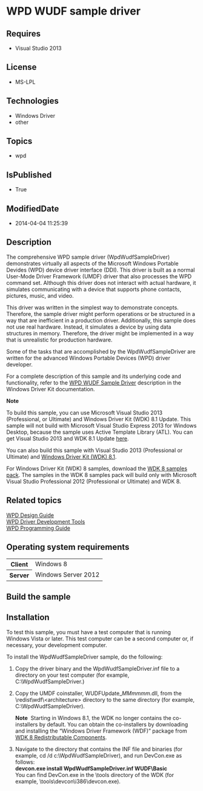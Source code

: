 # WPD WUDF sample driver
## Requires
* Visual Studio 2013
## License
* MS-LPL
## Technologies
* Windows Driver
* other
## Topics
* wpd
## IsPublished
* True
## ModifiedDate
* 2014-04-04 11:25:39
## Description

<div id="mainSection">
<p>The comprehensive WPD sample driver (WpdWudfSampleDriver) demonstrates virtually all aspects of the Microsoft Windows Portable Devides (WPD) device driver interface (DDI). This driver is built as a normal User-Mode Driver Framework (UMDF) driver that also
 processes the WPD command set. Although this driver does not interact with actual hardware, it simulates communicating with a device that supports phone contacts, pictures, music, and video.
</p>
<p>This driver was written in the simplest way to demonstrate concepts. Therefore, the sample driver might perform operations or be structured in a way that are inefficient in a production driver. Additionally, this sample does not use real hardware. Instead,
 it simulates a device by using data structures in memory. Therefore, the driver might be implemented in a way that is unrealistic for production hardware.</p>
<p>Some of the tasks that are accomplished by the WpdWudfSampleDriver are written for the advanced Windows Portable Devices (WPD) driver developer.</p>
<p>For a complete description of this sample and its underlying code and functionality, refer to the
<a href="http://msdn.microsoft.com/en-us/library/windows/hardware/ff597723">WPD WUDF Sample Driver</a> description in the Windows Driver Kit documentation.</p>
<p class="note"><b>Note</b>&nbsp;&nbsp;</p>
<p class="note">To build this sample, you can use Microsoft Visual Studio&nbsp;2013 (Professional, or Ultimate) and Windows Driver Kit (WDK)&nbsp;8.1 Update. This sample will not build with Microsoft Visual Studio Express&nbsp;2013 for Windows Desktop, because the sample
 uses Active Template Library (ATL). You can get Visual Studio&nbsp;2013 and WDK&nbsp;8.1 Update
<a href="http://go.microsoft.com/fwlink/p/?LInkID=239721">here</a>.</p>
<p class="note">You can also build this sample with Visual Studio&nbsp;2013 (Professional or Ultimate) and
<a href="http://go.microsoft.com/fwlink/p/?LInkID=391348">Windows Driver Kit (WDK)&nbsp;8.1</a>.</p>
<p class="note">For Windows Driver Kit (WDK)&nbsp;8 samples, download the <a href=" http://go.microsoft.com/fwlink/?LinkId=317090">
WDK&nbsp;8 samples pack</a>. The samples in the WDK&nbsp;8 samples pack will build only with Microsoft Visual Studio Professional&nbsp;2012 (Professional or Ultimate) and WDK&nbsp;8.</p>
<p></p>
<h2><a id="related_topics"></a>Related topics</h2>
<dl><dt><a href="http://msdn.microsoft.com/en-us/library/windows/hardware/ff597864">WPD Design Guide</a>
</dt><dt><a href="http://msdn.microsoft.com/en-us/library/windows/hardware/ff597568">WPD Driver Development Tools</a>
</dt><dt><a href="http://msdn.microsoft.com/en-us/library/windows/hardware/">WPD Programming Guide</a>
</dt></dl>
<h2>Operating system requirements</h2>
<table>
<tbody>
<tr>
<th>Client</th>
<td><dt>Windows&nbsp;8 </dt></td>
</tr>
<tr>
<th>Server</th>
<td><dt>Windows Server&nbsp;2012 </dt></td>
</tr>
</tbody>
</table>
<h2>Build the sample</h2>
<h2><a id="Installation"></a><a id="installation"></a><a id="INSTALLATION"></a>Installation</h2>
<p>To test this sample, you must have a test computer that is running Windows&nbsp;Vista or later. This test computer can be a second computer or, if necessary, your development computer.</p>
<p>To install the WpdWudfSampleDriver sample, do the following:</p>
<ol>
<li>
<p>Copy the driver binary and the WpdWudfSampleDriver.inf file to a directory on your test computer (for example, C:\WpdWudfSampleDriver.)
</p>
</li><li>
<p>Copy the UMDF coinstaller, WUDFUpdate_<i>MMmmmm</i>.dll, from the \redist\wdf\&lt;architecture&gt; directory to the same directory (for example, C:\WpdWudfSampleDriver).
</p>
<p class="note"><b>Note</b>&nbsp;&nbsp;Starting in Windows&nbsp;8.1, the WDK no longer contains the co-installers by default. You can obtain the co-installers by downloading and installing the “Windows Driver Framework (WDF)” package from
<a href="http://go.microsoft.com/fwlink/p/?LinkID=226396">WDK 8 Redistributable Components</a>.</p>
</li><li>
<dl><dt>Navigate to the directory that contains the INF file and binaries (for example, cd /d c:\WpdWudfSampleDriver), and run DevCon.exe as follows:
</dt><dt><b>devcon.exe install WpdWudfSampleDriver.inf WUDF\Basic</b> </dt><dt>You can find DevCon.exe in the \tools directory of the WDK (for example, \tools\devcon\i386\devcon.exe).
</dt></dl>
</li></ol>
</div>
